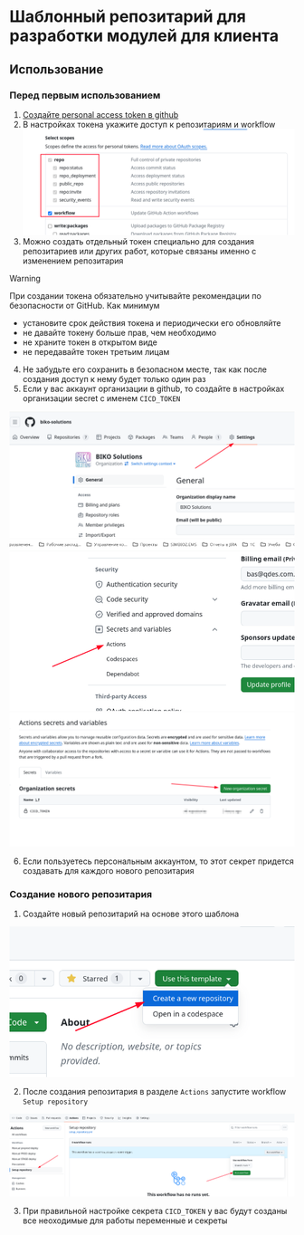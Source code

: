 # Шаблонный репозитарий для разработки модулей для клиента

## Использование

### Перед первым использованием

1. [Создайте personal access token в github](https://docs.github.com/en/authentication/keeping-your-account-and-data-secure/managing-your-personal-access-tokens#creating-a-personal-access-token-classic)
2. В настройках токена укажите доступ к репозитариям и workflow
   ![alt text](docs/images/2024-04-04_03-28.png)
3. Можно создать отдельный токен специально для создания репозитариев или других работ,
   которые связаны именно с изменением репозитария

<!-- prettier-ignore-start -->
> [!WARNING]
>
> При создании токена обязательно учитывайте рекомендации по безопасности от GitHub.
> Как минимум
>
> - установите срок действия токена и периодически его обновляйте
> - не давайте токену больше прав, чем необходимо
> - не храните токен в открытом виде
> - не передавайте токен третьим лицам
<!-- prettier-ignore-end -->

4. Не забудьте его сохранить в безопасном месте, так как после создания доступ к нему
   будет только один раз
5. Если у вас аккаунт организации в github, то создайте в настройках организации secret
   с именем `CICD_TOKEN`

![alt text](docs/images/2024-04-04_03-39.png)
![alt text](docs/images/2024-04-04_03-39_1.png)
![alt text](docs/images/2024-04-04_03-39_2.png)

6. Если пользуетесь персональным аккаунтом, то этот секрет придется создавать для
   каждого нового репозитария

### Создание нового репозитария

1. Создайте новый репозитарий на основе этого шаблона

![alt text](docs/images/2024-04-04_03-33.png)

2. После создания репозитария в разделе `Actions` запустите workflow `Setup repository`

![alt text](docs/images/2024-04-04_03-36.png)

3. При правильной настройке секрета `CICD_TOKEN` у вас будут созданы все неоходимые для
   работы переменные и секреты
